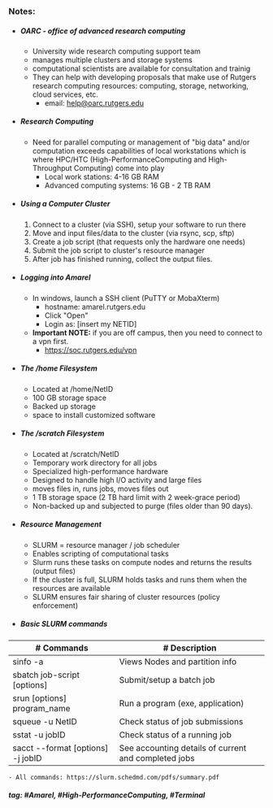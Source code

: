 ### Notes:

- ##### OARC - office of advanced research computing
	- University wide research computing support team
	- manages multiple clusters and storage systems
	- computational scientists are available for consultation and trainig
	- They can help with developing proposals that make use of  Rutgers research computing resources: computing, storage,  networking, cloud services, etc.
		- email: help@oarc.rutgers.edu
	
- ##### Research Computing
	- Need for parallel computing or management of "big data" and/or computation exceeds capabilities of local workstations which is where HPC/HTC (High-PerformanceComputing and High-Throughput Computing) come into play
		- Local work stations: 4-16 GB RAM
		- Advanced computing systems: 16 GB - 2 TB RAM
	
- ##### Using a Computer Cluster
	1. Connect to a cluster (via SSH), setup your software to run there
	2. Move and input files/data to the cluster (via rsync, scp, sftp)
	3. Create a job script (that requests only the hardware one needs)
	4. Submit the job script to cluster's resource manager 
	5. After job has finished running, collect the output files.
	
- ##### Logging into Amarel
	- In windows, launch a SSH client (PuTTY or MobaXterm)
		- hostname: amarel.rutgers.edu
		- Click "Open"
		- Login as: [insert my NETID]
	- **Important NOTE:** if you are off campus, then you need to connect to a vpn first.
		- https://soc.rutgers.edu/vpn
	
- ##### The /home Filesystem
	- Located at /home/NetID
	- 100 GB storage space
	- Backed up storage
	- space to install customized software 
	
- ##### The /scratch Filesystem
	- Located at /scratch/NetID
	- Temporary work directory for all jobs
	- Specialized high-performance hardware
	- Designed to handle high I/O activity and large files
	- moves files in, runs jobs, moves files out
	- 1 TB storage space (2 TB hard limit with 2 week-grace period)
	- Non-backed up and subjected to purge (files older than 90 days).
	
- ##### Resource Management
	- SLURM = resource manager / job scheduler
	- Enables scripting of computational tasks
	- Slurm runs these tasks on compute nodes and returns the results (output files)
	- If the cluster is full, SLURM holds tasks and runs them when the resources are available
	- SLURM ensures fair sharing of cluster resources (policy enforcement)
	
- ##### Basic SLURM commands
| # Commands                        | # Description                                        |
|-----------------------------------|------------------------------------------------------|
| sinfo -a                          | Views Nodes and partition info                       |
| sbatch job-script [options]       | Submit/setup a batch job                             |
| srun [options] program_name       | Run a program (exe, application)                     |
| squeue -u NetID                   | Check status of job submissions                      |
| sstat -u jobID                    | Check status of a running job                        |
| sacct --format [options] -j jobID | See accounting details of current and completed jobs |
	- All commands: https://slurm.schedmd.com/pdfs/summary.pdf


##### tag: #Amarel, #High-PerformanceComputing, #Terminal 